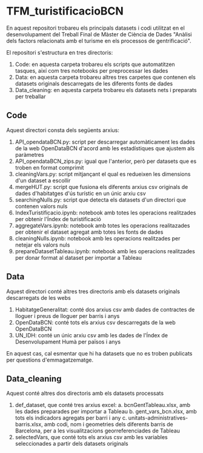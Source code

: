 # TFM_turistificacioBCN
En aquest repositori trobareu els principals datasets i codi utilitzat en el desenvolupament del Treball Final de Màster de Ciència de Dades "Anàlisi dels factors relacionats amb el turisme en els processos de gentrificació".

El repositori s'estructura en tres directoris:
1. Code: en aquesta carpeta trobareu els scripts que automatitzen tasques, així com tres notebooks per preprocessar les dades
2. Data: en aquesta carpeta trobareu altres tres carpetes que contenen els datasets originals descarregats de les diferents fonts de dades
3. Data_cleaning: en aquesta carpeta trobareu els datasets nets i preparats per treballar

## Code
Aquest directori consta dels següents arxius:
1. API_opendataBCN.py: script per descarregar automàticament les dades de la web OpenDataBCN d'acord amb les estadístiques que ajustem als paràmetres
2. API_opendataBCN_zips.py: igual que l'anterior, però per datasets que es troben en format comprimit
4. cleaningVars.py: script mitjançant el qual es redueixen les dimensions d'un dataset a escollir
5. mergeHUT.py: script que fusiona els diferents arxius csv originals de dades d'habitatges d'ús turístic en un únic arxiu csv
6. searchingNulls.py: script que detecta els datasets d'un directori que contenen valors nuls
7. IndexTuristificacio.ipynb: notebook amb totes les operacions realitzades per obtenir l'Índex de turistificació
8. aggregateVars.ipynb: notebook amb totes les operacions realitazades per obtenir el dataset agregat amb totes les fonts de dades
9. cleaningNulls.ipynb: notebook amb les operacions realitzades per netejar els valors nuls
10. prepareDatasetTableau.ipynb: notebook amb les operacions realitzades per donar format al dataset per importar a Tableau

## Data
Aquest directori conté altres tres directoris amb els datasets originals descarregats de les webs
1. HabitatgeGeneralitat: conté dos arxius csv amb dades de contractes de lloguer i preus de lloguer per barris i anys
2. OpenDataBCN: conté tots els arxius csv descarregats de la web OpenDataBCN
3. UN_IDH: conté un únic arxiu csv amb les dades de l'Índex de Desenvolupament Humà per països i anys

En aquest cas, cal esmentar que hi ha datasets que no es troben publicats per questions d'emmagatzematge.

## Data_cleaning
Aquest conté altres dos directoris amb els datasets processats
1. def_dataset, que conté tres arxius excel:
   a. bcnGentTableau.xlsx, amb les dades preparades per importar a Tableau
   b. gent_vars_bcn.xlsx, amb tots els indicadors agregats per barri i any
   c. unitats-administratives-barris.xlsx, amb codi, nom i geometries dels diferents barris de Barcelona, per a les visualitzacions georreferenciades de Tableau
2. selectedVars, que conté tots els arxius csv amb les variables seleccionades a partir dels datasets originals
